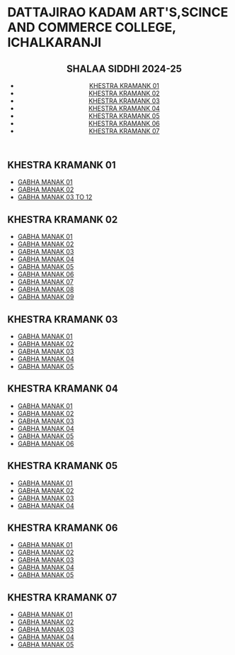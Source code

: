 # <!DOCTYPE html>
<html lang="en">

<head>
    <meta charset="UTF-8">
    <meta name="viewport" content="width=device-width, initial-scale=1.0">
    <h1>DATTAJIRAO KADAM ART'S,SCINCE AND COMMERCE COLLEGE, ICHALKARANJI</h1>
    <link rel="stylesheet" href="styles.css">
</head>

<body>
    <header>
        <nav>
            <ul> 
                <h2>SHALAA SIDDHI 2024-25 </h2>
                <li><a href="#KSHETRA 01">KHESTRA KRAMANK 01</a></li>
                <li><a href="#KSHETRA 02">KHESTRA KRAMANK 02</a></li>
                <li><a href="#KSHETRA 03">KHESTRA KRAMANK 03</a></li>
                <li><a href="#KSHETRA 04">KHESTRA KRAMANK 04</a></li>
                <li><a href="#KSHETRA 05">KHESTRA KRAMANK 05</a></li>
                <li><a href="#KSHETRA 06">KHESTRA KRAMANK 06</a></li>
                <li><a href="#KSHETRA 07">KHESTRA KRAMANK 07</a></li>
           </ul>
        </nav>
    </header>
    <main>
        <section id="KSHETRA 01">
            <h2>KHESTRA KRAMANK 01</h2>
            <ul>
                <li><a href="https://drive.google.com/file/d/1qYrJZ15SHQnoiQD9Ql8zF9pilTwbbz-5/view?usp=sharing">GABHA MANAK 01</a></li>
                <li><a href="https://drive.google.com/file/d/1pA0Amk2kYS0Rn1oMFRQKEcbQNxusBg3x/view?usp=sharing">GABHA MANAK 02</a></li>
                <li><a href="https://drive.google.com/file/d/1-_xXJjpgS3AyNv3B9hCOx_si6DqKhAPs/view?usp=sharing">GABHA MANAK 03 TO 12</a></li>
            </ul>
        </section>
        <section id="KSHETRA 02">
            <h2>KHESTRA KRAMANK 02</h2>
            <ul>
                <li><a href="https://drive.google.com/file/d/1kFHJkf2EqLnJLRplIhAIkGl15BEPscvV/view?usp=sharing">GABHA MANAK 01</a></li>
                <li><a href="https://drive.google.com/file/d/1hZ9gWI8teSYbGWum2xgpnu85G54Hu9O6/view?usp=sharing">GABHA MANAK 02</a></li>
                <li><a href="https://drive.google.com/file/d/1yubVloOmEGiTTpkdk16zeD6gaaYgzjCc/view?usp=sharing">GABHA MANAK 03</a></li>
                <li><a href="https://drive.google.com/file/d/1NnTAFD7eesYh9Peb3lPS51MaPbntbP2k/view?usp=sharing">GABHA MANAK 04</a></li>
                <li><a href="https://drive.google.com/file/d/1Z4T5GVexd9xgJQxTQiTpzRItj5syCI1r/view?usp=sharing">GABHA MANAK 05</a></li>
                <li><a href="https://drive.google.com/file/d/1UJ9JqwfJXWW8nDBi6LZIjpl4uOGLw4H-/view?usp=sharing">GABHA MANAK 06</a></li>
                <li><a href="https://drive.google.com/file/d/1J59bFakyrHAEHsGcnqaN3vsb_R4pWynP/view?usp=sharing">GABHA MANAK 07</a></li>
                <li><a href="https://drive.google.com/file/d/1G7fk2OvPsVD3UQ5Ar9RGMylGDyqLW0Y6/view?usp=sharing">GABHA MANAK 08</a></li>
                <li><a href="https://drive.google.com/file/d/1yLO6o0IKWUS86TX-iMB103tSz08eWhAw/view?usp=sharing">GABHA MANAK 09</a></li>
           </ul>
        </section>
        <section id="KSHETRA 03">
            <h2>KHESTRA KRAMANK 03</h2>
            <ul>
                <li><a href="https://drive.google.com/file/d/1kA6GCnI-xYnIoi3GZa4v39KJExZcgI-_/view?usp=sharing">GABHA MANAK 01</a></li>
                <li><a href="https://drive.google.com/file/d/1CXAGRuGZbO2CYhjj8oFHuOmaFtk11Pzt/view?usp=sharing">GABHA MANAK 02</a></li>
                <li><a href="https://drive.google.com/file/d/1ZpheCCuErMoZ64_T-ERTSw58UC2qKepG/view?usp=sharing">GABHA MANAK 03</a></li>
                <li><a href="https://drive.google.com/file/d/1ykJTZgjq5jx2YhDws1Ja_tRny_I5HiB_/view?usp=sharing">GABHA MANAK 04</a></li>
                <li><a href="https://drive.google.com/file/d/1DAAzfUeANTKMENHrg9N4H4VurVlf6q1f/view?usp=sharing">GABHA MANAK 05</a></li>
           </ul>
        </section>
        <section id="KSHETRA 04">
            <h2>KHESTRA KRAMANK 04</h2>
            <ul>
                <li><a href="https://drive.google.com/file/d/1i4QOJcOrPvXt5SmYOinvRAdw1wA0Me3F/view?usp=sharing">GABHA MANAK 01</a></li>
                <li><a href="https://drive.google.com/file/d/1UZb41vAZZNhL_FjHuSZi_AWTaU14LQxC/view?usp=sharing">GABHA MANAK 02</a></li>
                <li><a href="https://drive.google.com/file/d/15ZrddPEJHhuLSbvIIoS3Ama1ZZSsLz8U/view?usp=sharing">GABHA MANAK 03</a></li>
                <li><a href="https://drive.google.com/file/d/1kK-Ype4c4651KIAlQYuWeG5JgdAy2DlY/view?usp=sharing">GABHA MANAK 04</a></li>
                <li><a href="">GABHA MANAK 05</a></li>
                <li><a href="https://drive.google.com/file/d/1khGhN8rEKvvWQdm5vcvnbJQ2U7aojuMn/view?usp=sharing">GABHA MANAK 06</a></li>
           </ul>
        </section>
        <section id="KSHETRA 05">
            <h2>KHESTRA KRAMANK 05</h2>
            <ul>
                <li><a href="https://drive.google.com/file/d/14JN04w-7guqLRuA2WqMX8uYRvONkZ4Yp/view?usp=sharing">GABHA MANAK 01</a></li>
                <li><a href="https://drive.google.com/file/d/1P_om4dq1-AaTjafqzfd7HPpUQ6sgW7Og/view?usp=sharing">GABHA MANAK 02</a></li>
                <li><a href="https://drive.google.com/file/d/1otVhVv4X1-8gx8tFL1JGgqU80dU6fkCE/view?usp=sharing">GABHA MANAK 03</a></li>
                <li><a href="https://drive.google.com/file/d/11iQZHrNkol2ORzA5iAHW6EXUDGrUWGQm/view?usp=sharing">GABHA MANAK 04</a></li>
            </ul>
        </section>
        <section id="KSHETRA 06">
            <h2>KHESTRA KRAMANK 06</h2>
            <ul>
                <li><a href="https://drive.google.com/file/d/1RRgqOR3sX4NBkBx_eIt98juyzQDfEpJa/view?usp=sharing">GABHA MANAK 01</a></li>
                <li><a href="https://drive.google.com/file/d/1MEXfMzelN-xWnL0UjS1GluUpk0-jBG-k/view?usp=sharing">GABHA MANAK 02</a></li>
                <li><a href="https://drive.google.com/file/d/13zI6wK0uymmz2EdTJM659mjqEuxPGc01/view?usp=sharing">GABHA MANAK 03</a></li>
                <li><a href="https://drive.google.com/file/d/1as4_PYLNQc2Q5HPK12ZDtcP-VuUEGdFj/view?usp=sharing">GABHA MANAK 04</a></li>
                <li><a href="https://drive.google.com/file/d/1wXCfx-3uB7gvaGfdjKUvPgeEPjv5rxag/view?usp=sharing">GABHA MANAK 05</a></li>
            </ul>
        </section>
        <section id="KSHETRA 07">
            <h2>KHESTRA KRAMANK 07</h2>
            <ul>
                <li><a href="https://drive.google.com/file/d/15IKdNkqQUAnmoz8k4fwLhi8e4BCaliCb/view?usp=sharing">GABHA MANAK 01</a></li>
                <li><a href="https://drive.google.com/file/d/1-hVkxY0EdkJVJhbOXoDBucKYaI5JXQTa/view?usp=sharing">GABHA MANAK 02</a></li>
                <li><a href="https://drive.google.com/file/d/1aOUq9jZUTD9lSE4SVEQYQ3_8d1y9HizP/view?usp=sharing">GABHA MANAK 03</a></li>
                <li><a href="https://drive.google.com/file/d/1_be9lkFSxy8bl1rzoHKCq-zI6mRHFPj_/view?usp=sharing">GABHA MANAK 04</a></li>
                <li><a href="https://drive.google.com/file/d/1tJhIg69MjH57gzB4B9EJbTaqGqQoDoPD/view?usp=sharing">GABHA MANAK 05</a></li>
            </ul>
        </section>
           </ul>
        </section>
        </main>
    </body>

</html>
